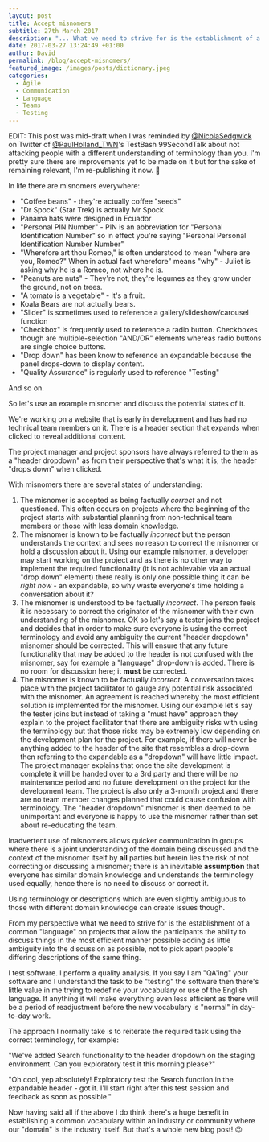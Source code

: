 ```yaml
---
layout: post
title: Accept misnomers
subtitle: 27th March 2017
description: "... What we need to strive for is the establishment of a common 'language' on projects that allow the participants the ability to discuss things in the most efficient manner possible adding as little ambiguity into the discussion as possible, not to pick apart people's differing descriptions of the same thing."
date: 2017-03-27 13:24:49 +01:00
author: David
permalink: /blog/accept-misnomers/
featured_image: /images/posts/dictionary.jpeg
categories:
  - Agile
  - Communication
  - Language
  - Teams
  - Testing
---
```

EDIT: This post was mid-draft when I was reminded by [@NicolaSedgwick](https://twitter.com/nicolasedgwick") on Twitter of [@PaulHolland_TWN](https://twitter.com/PaulHolland_TWN)'s TestBash 99SecondTalk about not attacking people with a different understanding of terminology than you. I'm pretty sure there are improvements yet to be made on it but for the sake of remaining relevant, I'm re-publishing it now. 🙂

In life there are misnomers everywhere:

* "Coffee beans" - they're actually coffee "seeds"
* "Dr Spock" (Star Trek) is actually Mr Spock
* Panama hats were designed in Ecuador
* "Personal PIN Number" - PIN is an abbreviation for "Personal Identification Number" so in effect you're saying "Personal Personal Identification Number Number"
* "Wherefore art thou Romeo," is often understood to mean "where are you, Romeo?" When in actual fact wherefore" means "why" - Juliet is asking why he is a Romeo, not where he is.
* "Peanuts are nuts" - They're not, they're legumes as they grow under the ground, not on trees.
* "A tomato is a vegetable" - It's a fruit.
* Koala Bears are not actually bears.
* "Slider" is sometimes used to reference a gallery/slideshow/carousel function
* "Checkbox" is frequently used to reference a radio button. Checkboxes though are multiple-selection "AND/OR" elements whereas radio buttons are single choice buttons.
* "Drop down" has been know to reference an expandable because the panel drops-down to display content.
* "Quality Assurance" is regularly used to reference "Testing"

And so on.

So let's use an example misnomer and discuss the potential states of it.

We're working on a website that is early in development and has had no technical team members on it. There is a header section that expands when clicked to reveal additional content.

The project manager and project sponsors have always referred to them as a "header dropdown" as from their perspective that's what it is; the header "drops down" when clicked.

With misnomers there are several states of understanding:

1. The misnomer is accepted as being factually _correct_ and not questioned. This often occurs on projects where the beginning of the project starts with substantial planning from non-technical team members or those with less domain knowledge.
2. The misnomer is known to be factually _incorrect_ but the person understands the context and sees no reason to correct the misnomer or hold a discussion about it. Using our example misnomer, a developer may start working on the project and as there is no other way to implement the required functionality (it is not achievable via an actual "drop down" element) there really is only one possible thing it can be _right now_ - an expandable, so why waste everyone's time holding a conversation about it?
3. The misnomer is understood to be factually _incorrect_. The person feels it is necessary to correct the originator of the misnomer with their own understanding of the misnomer. OK so let's say a tester joins the project and decides that in order to make sure everyone is using the correct terminology and avoid any ambiguity the current "header dropdown" misnomer should be corrected. This will ensure that any future functionality that may be added to the header is not confused with the misnomer, say for example a "language" drop-down is added. There is no room for discussion here; it **must** be corrected.
4. The misnomer is known to be factually _incorrect_. A conversation takes place with the project facilitator to gauge any potential risk associated with the misnomer. An agreement is reached whereby the most efficient solution is implemented for the misnomer. Using our example let's say the tester joins but instead of taking a "must have" approach they explain to the project facilitator that there are ambiguity risks with using the terminology but that those risks may be extremely low depending on the development plan for the project. For example, if there will never be anything added to the header of the site that resembles a drop-down then referring to the expandable as a "dropdown" will have little impact. The project manager explains that once the site development is complete it will be handed over to a 3rd party and there will be no maintenance period and no future development on the project for the development team. The project is also only a 3-month project and there are no team member changes planned that could cause confusion with terminology. The "header dropdown" misnomer is then deemed to be unimportant and everyone is happy to use the misnomer rather than set about re-educating the team.

Inadvertent use of misnomers allows quicker communication in groups where there is a joint understanding of the domain being discussed and the context of the misnomer itself by **all** parties but herein lies the risk of not correcting or discussing a misnomer; there is an inevitable **assumption** that everyone has similar domain knowledge and understands the terminology used equally, hence there is no need to discuss or correct it.

Using terminology or descriptions which are even slightly ambiguous to those with different domain knowledge can create issues though.

From my perspective what we need to strive for is the establishment of a common "language" on projects that allow the participants the ability to discuss things in the most efficient manner possible adding as little ambiguity into the discussion as possible, not to pick apart people's differing descriptions of the same thing.

I test software. I perform a quality analysis. If you say I am "QA'ing" your software and I understand the task to be "testing" the software then there's little value in me trying to redefine your vocabulary or use of the English language. If anything it will make everything even less efficient as there will be a period of readjustment before the new vocabulary is "normal" in day-to-day work.

The approach I normally take is to reiterate the required task using the correct terminology, for example:

"We've added Search functionality to the header dropdown on the staging environment. Can you exploratory test it this morning please?"

"Oh cool, yep absolutely! Exploratory test the Search function in the expandable header - got it. I'll start right after this test session and feedback as soon as possible."

Now having said all if the above I do think there's a huge benefit in establishing a common vocabulary within an industry or community where our "domain" is the industry itself. But that's a whole new blog post! 😉
